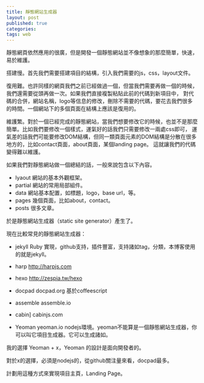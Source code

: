 ```yaml
---
title: 靜態網站生成器
layout: post
published: true
categories: 
tags: web
---
```


靜態網頁依然應用的很廣，但是開發一個靜態網站並不像想象的那麼簡單，快速，易於維護。

搭建慢。首先我們需要搭建項目的結構，引入我們需要的js，css，layout文件。

復用難。也許同樣的網頁我們之前已經做過一個，但當我們需要再做一個的時候，我們還需要從頭再做一次。如果我們直接複製粘貼此前的代碼到新項目中，
對代碼的合併，網站名稱，logo等信息的修改，刪除不需要的代碼，要花去我們很多的時間。一個網站下的多個頁面在結構上應該是復用的。

維護繁。對於一個已經完成的靜態網站，當我們想要修改它的時候，也並不是那麼簡單。比如我們要修改一個樣式，運氣好的話我們只需要修改一兩處css即可，
運氣差的話我們可能要修改DOM結構，但同一類頁面元素的DOM結構是分散在很多地方的，比如contact頁面，about頁面，某個landing page。
這就讓我們的代碼變得難以維護。

如果我們對靜態網站做一個總結的話，一般來說包含以下內容。

* lyaout
網站的基本外觀框架。
* partial
網站的常用局部組件。
* data
網站基本配置，如標題，logo，base url，等。
* pages
幾個頁面，比如about，contact。
* posts
很多文章。

於是靜態網站生成器（static site generator）產生了。

現在比較常見的靜態網站生成器：
* jekyll Ruby 實現，github支持，插件豐富，支持諸如tag，分類，本博客使用的就是jekyll。

* harp http://harpjs.com

* hexo http://zespia.tw/hexo

* docpad docpad.org 基於coffeescript

* assemble assemble.io

* cabin] cabinjs.com

* Yeoman yeoman.io nodejs環境。yeoman不能算是一個靜態網站生成器，你可以叫它項目生成器。它可以生成諸如。

我的選擇 Yeoman + x，Yeoman 的設計是面向開發者的。

對於x的選擇，必須是nodejs的，從github關注量來看，docpad最多。

計劃用這種方式來實現項目主頁，Landing Page。
